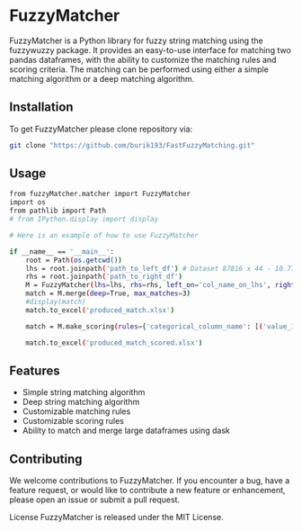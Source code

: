 # FuzzyMatcher

FuzzyMatcher is a Python library for fuzzy string matching using the fuzzywuzzy package. It provides an easy-to-use interface for matching two pandas dataframes, with the ability to customize the matching rules and scoring criteria. The matching can be performed using either a simple matching algorithm or a deep matching algorithm.

## Installation

To get FuzzyMatcher please clone repository via:

```bash
git clone "https://github.com/burik193/FastFuzzyMatching.git"
```

## Usage

```bash
from fuzzyMatcher.matcher import FuzzyMatcher
import os
from pathlib import Path
# from IPython.display import display

# Here is an example of how to use FuzzyMatcher

if __name__ == '__main__':
    root = Path(os.getcwd())
    lhs = root.joinpath('path_to_left_df') # Dataset 87816 x 44 - 10.777 distinct names
    rhs = root.joinpath('path_to_right_df')
    M = FuzzyMatcher(lhs=lhs, rhs=rhs, left_on='col_name_on_lhs', right_on='col_name_on_rhs', verbose=True)
    match = M.merge(deep=True, max_matches=3)
    #display(match)
    match.to_excel('produced_match.xlsx')

    match = M.make_scoring(rules={'categorical_column_name': [('value_1', 1.5), ('value_2', 1)], 'value_3': None})

    match.to_excel('produced_match_scored.xlsx')
```

## Features
- Simple string matching algorithm
- Deep string matching algorithm
- Customizable matching rules
- Customizable scoring rules
- Ability to match and merge large dataframes using dask

## Contributing
We welcome contributions to FuzzyMatcher. If you encounter a bug, have a feature request, or would like to contribute a new feature or enhancement, please open an issue or submit a pull request.

License
FuzzyMatcher is released under the MIT License.
